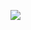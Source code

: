 [![](http://img.youtube.com/vi/eq_LDoOGdxk/10.jpg)](http://www.youtube.com/watch?v=eq_LDoOGdxk "PoP in wallet")
